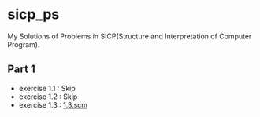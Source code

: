 # sicp_ps
My Solutions of Problems in SICP(Structure and Interpretation of Computer Program).

## Part 1
- exercise 1.1 : Skip
- exercise 1.2 : Skip
- exercise 1.3 : [1.3.scm](exercises/1.3.scm)

